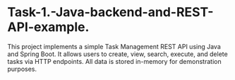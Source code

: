 # Task-1.-Java-backend-and-REST-API-example.
This project implements a simple Task Management REST API using Java and Spring Boot. It allows users to create, view, search, execute, and delete tasks via HTTP endpoints. All data is stored in-memory for demonstration purposes.
